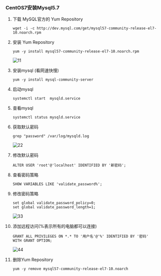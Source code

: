 ### CentOS7安装Mysql5.7

1. 下载 MySQL官方的 Yum Repository

   ```
   wget -i -c http://dev.mysql.com/get/mysql57-community-release-el7-10.noarch.rpm
   ```

2. 安装 Yum Repository

   ```
   yum -y install mysql57-community-release-el7-10.noarch.rpm
   ```

   ![11](C:\Users\Administrator\Desktop\11.png)

3. 安装mysql (看网速快慢)

   ```
   yum -y install mysql-community-server
   ```

4. 启动mysql

   ```
   systemctl start  mysqld.service
   ```

5. 查看mysql

   ``` 
   systemctl status mysqld.service
   ```

6. 获取默认密码

   ```
   grep "password" /var/log/mysqld.log
   ```

   ![22](C:\Users\Administrator\Desktop\aa.png)

8. 修改默认密码

   ```
   ALTER USER 'root'@'localhost' IDENTIFIED BY '新密码';
   ```

9. 查看密码策略

   ```
   SHOW VARIABLES LIKE 'validate_password%';
   ```

10. 修改密码策略

    ```
    set global validate_password_policy=0;
    set global validate_password_length=1;
    ```

    ![33](C:\Users\Administrator\Desktop\33.png)

11. 添加远程访问(%表示所有的电脑都可以连接)

    ```
    GRANT ALL PRIVILEGES ON *.* TO '用户名'@'%' IDENTIFIED BY '密码' WITH GRANT OPTION;     
    ```

    ![44](C:\Users\Administrator\Desktop\44.png)

12. 删除Yum Repository

    ```
    yum -y remove mysql57-community-release-el7-10.noarch
    ```

